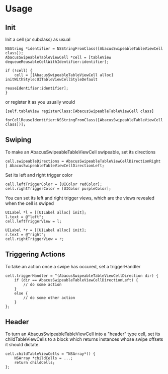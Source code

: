 # Usage

## Init

Init a cell (or subclass) as usual
```
NSString *identifier = NSStringFromClass([AbacusSwipeableTableViewCell class]);
AbacusSwipeableTableViewCell *cell = [tableView dequeueReusableCellWithIdentifier:identifier];

if (!cell) {
    cell = [[AbacusSwipeableTableViewCell alloc] initWithStyle:UITableViewCellStyleDefault
                                               reuseIdentifier:identifier];
}
```

or register it as you usually would
```
[self.tableView registerClass:[AbacusSwipeableTableViewCell class]
       forCellReuseIdentifier:NSStringFromClass([AbacusSwipeableTableViewCell class])];
```

## Swiping

To make an AbacusSwipeableTableViewCell swipeable, set its directions
```
cell.swipeableDirections = AbacusSwipeableTableViewCellDirectionRight | AbacusSwipeableTableViewCellDirectionLeft;
```

Set its left and right trigger color
```
cell.leftTriggerColor = [UIColor redColor];
cell.rightTriggerColor = [UIColor purpleColor];
```

You can set its left and right trigger views, which are the views revealed when the cell is swiped
```
UILabel *l = [[UILabel alloc] init];
l.text = @"left";
cell.leftTriggerView = l;

UILabel *r = [[UILabel alloc] init];
r.text = @"right";
cell.rightTriggerView = r;
```

## Triggering Actions

To take an action once a swipe has occured, set a triggerHandler
```
cell.triggerHandler = ^(AbacusSwipeableTableViewCellDirection dir) {
    if (dir == AbacusSwipeableTableViewCellDirectionLeft) {
        // do some action
    }
    else {
        // do some other action
    }
};
```

## Header

To turn an AbacusSwipeableTableViewCell into a "header" type cell, set its childTableViewCells to a block which returns instances whose swipe offsets it should dictate.

```
cell.childTableViewCells = ^NSArray*() {
    NSArray *childCells = ...;
    return childCells;
};
```

